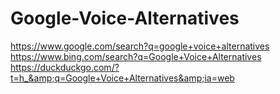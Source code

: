 # Google-Voice-Alternatives
https://www.google.com/search?q=google+voice+alternatives https://www.bing.com/search?q=Google+Voice+Alternatives https://duckduckgo.com/?t=h_&amp;q=Google+Voice+Alternatives&amp;ia=web
